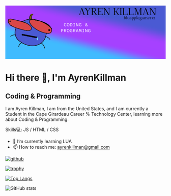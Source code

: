 
![Coding & Programming](https://github.com/AyrenLKillman/AyrenLKillman/blob/main/Banner.png?raw=true)

# Hi there 👋, I'm AyrenKillman
## Coding & Programming
I am Ayren Killman, I am from the United States, and I am currently a Student in the Cape Girardeau Career % Technology Center, learning more about Coding & Programming.

Skills💻: JS / HTML / CSS


- 🌱 I’m currently learning LUA 
- 📫 How to reach me: ayrenkillman@gmail.com 


[<img src='https://cdn.jsdelivr.net/npm/simple-icons@3.0.1/icons/github.svg' alt='github' height='40'>](https://github.com/AyrenLKillman)  

[![trophy](https://github-profile-trophy.vercel.app/?username=AyrenLKillman)](https://github.com/ryo-ma/github-profile-trophy)

[![Top Langs](https://github-readme-stats.vercel.app/api/top-langs/?username=AyrenLKillman)](https://github.com/anuraghazra/github-readme-stats)

![GitHub stats](https://github-readme-stats.vercel.app/api?username=AyrenLKillman&show_icons=true)  

